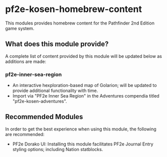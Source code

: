 # pf2e-kosen-homebrew-content

This modules provides homebrew content for the Pathfinder 2nd Edition game system.

## What does this module provide?

A complete list of content provided by this module will be updated below as additions are made:

### pf2e-inner-sea-region
- An interactive hexploration-based map of Golarion; will be updated to provide additional functionality with time.
- Import via "PF2e Inner Sea Region" in the Adventures compendia titled "pf2e-kosen-adventures".

## Recommended Modules

In order to get the best experience when using this module, the following are recommended:

- PF2e Dorako UI: Installing this module facilitates PF2e Journal Entry styling options; including Nation statblocks.